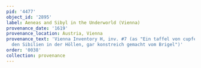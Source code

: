 ```yaml
---
pid: '4477'
object_id: '2895'
label: Aeneas and Sibyl in the Underworld (Vienna)
provenance_date: '1619'
provenance_location: Austria, Vienna
provenance_text: 'Vienna Inventory H, inv. #7 (as "Ein taffel von cupfer, Eneas mit
  den Sibilien in der Höllen, gar konstreich gemacht vom Brigel")'
order: '0038'
collection: provenance
---
```


